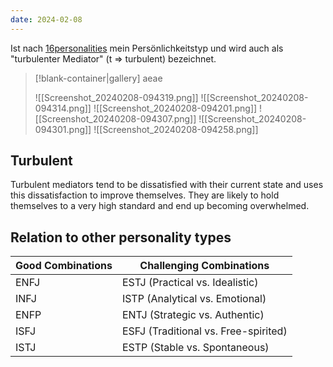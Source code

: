```yaml
---
date: 2024-02-08
---
```


Ist nach [16personalities](https://www.16personalities.com/de/infp-personlichkeit) mein Persönlichkeitstyp und wird auch als "turbulenter Mediator" (t => turbulent) bezeichnet.

> [!blank-container|gallery] aeae
>
> ![[Screenshot_20240208-094319.png]]
> ![[Screenshot_20240208-094314.png]]
> ![[Screenshot_20240208-094201.png]]
> ![[Screenshot_20240208-094307.png]]
> ![[Screenshot_20240208-094301.png]]
> ![[Screenshot_20240208-094258.png]]

## Turbulent

Turbulent mediators tend to be dissatisfied with their current state and uses this dissatisfaction to improve themselves. They are likely to hold themselves to a very high standard and end up becoming overwhelmed.

## Relation to other personality types

| Good Combinations | Challenging Combinations             |
| ----------------- | ------------------------------------ |
| ENFJ              | ESTJ (Practical vs. Idealistic)      |
| INFJ              | ISTP (Analytical vs. Emotional)      |
| ENFP              | ENTJ (Strategic vs. Authentic)       |
| ISFJ              | ESFJ (Traditional vs. Free-spirited) |
| ISTJ              | ESTP (Stable vs. Spontaneous)        |
